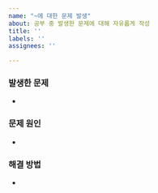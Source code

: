 ```yaml
---
name: "~에 대한 문제 발생"
about: 공부 중 발생한 문제에 대해 자유롭게 작성
title: ''
labels: ''
assignees: ''

---
```


### 발생한 문제
- 

### 문제 원인
- 

### 해결 방법
-
